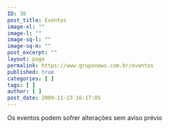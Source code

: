 ```yaml
---
ID: 38
post_title: Eventos
image-xl: ""
image-l: ""
image-sq-l: ""
image-sq-m: ""
post_excerpt: ""
layout: page
permalink: https://www.gruponews.com.br/eventos
published: true
categories: [ ]
tags: [ ]
author: [ ]
post_date: 2009-11-23 16:17:05
---
```

Os eventos podem sofrer alterações sem aviso prévio